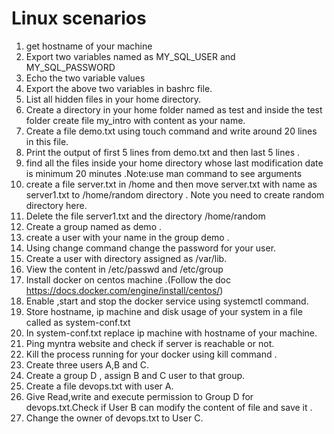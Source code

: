 # Linux scenarios

1. get hostname of your machine
2. Export two variables named as MY_SQL_USER and MY_SQL_PASSWORD
3. Echo the two variable values
4. Export the above two variables in bashrc file.
5. List all hidden files in your home directory.
6. Create a directory in your home folder named as test and inside the test folder create file my_intro with content as your name.
7. Create a file demo.txt using touch command and write around 20 lines in this file.
8. Print the output of first 5 lines from demo.txt and then last 5 lines .
9. find all the files inside your home directory whose last modification date is minimum 20 minutes .Note:use man command to see arguments
10. create a file server.txt in /home and then move server.txt with name as server1.txt to /home/random directory . Note you need to create random directory here.
11. Delete the file server1.txt and the directory /home/random
12. Create a group named as demo .
13. create a user with your name in the group demo .
14. Using change command change the password for your user.
15. Create a user with directory assigned as /var/lib.
16. View the content in /etc/passwd and /etc/group
17. Install docker on centos machine .(Follow the doc <https://docs.docker.com/engine/install/centos/>)
18. Enable ,start and stop the docker service using systemctl command.
19. Store hostname, ip machine and disk usage  of your system in a file called as system-conf.txt
20. In system-conf.txt replace ip machine with hostname of your machine.
21. Ping myntra website and check if server is reachable or not.
22. Kill the process running for your docker using kill command .
23. Create three users A,B and C.
24. Create a group D , assign B and C user to that group.
25. Create a file devops.txt with user A.
26. Give Read,write and execute permission to Group D for devops.txt.Check if User B can modify the content of file and save it .
27. Change the owner of devops.txt to User C.
